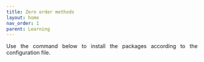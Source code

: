 ```yaml
---
title: Zero order methods
layout: home
nav_order: 1
parent: Learning
---
```



<p align = "justify">
Use the command below to install the packages according to the configuration file.
</p>